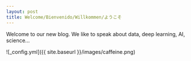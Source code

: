 ```yaml
---
layout: post
title: Welcome/Bienvenido/Willkommen/ようこそ
---
```


Welcome to our new blog. We like to speak about data, deep learning, AI, science...

![_config.yml]({{ site.baseurl }}/images/caffeine.png)

